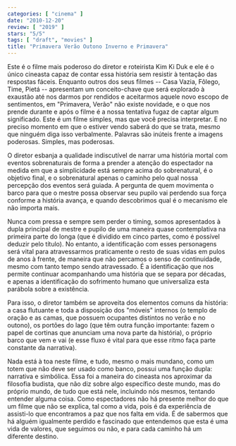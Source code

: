 ```yaml
---
categories: [ "cinema" ]
date: "2010-12-20"
review: [ "2019" ]
stars: "5/5"
tags: [ "draft", "movies" ]
title: "Primavera Verão Outono Inverno e Primavera"
---
```

Este é o filme mais poderoso do diretor e roteirista Kim Ki Duk e ele é o único cineasta capaz de contar essa história sem resistir à tentação das respostas fáceis. Enquanto outros dos seus filmes -- Casa Vazia, Fôlego, Time, Pietá -- apresentam um conceito-chave que será explorado à exaustão até nos darmos por rendidos e aceitarmos aquele novo escopo de sentimentos, em "Primavera, Verão" não existe novidade, e o que nos prende durante e após o filme é a nossa tentativa fugaz de captar algum significado. Este é um filme simples, mas que você precisa interpretar. E no preciso momento em que o estiver vendo saberá do que se trata, mesmo que ninguém diga isso verbalmente. Palavras são inúteis frente a imagens poderosas. Simples, mas poderosas.

O diretor esbanja a qualidade indiscutível de narrar uma história mortal com eventos sobrenaturais de forma a prender a atenção do espectador na medida em que a simplicidade está sempre acima do sobrenatural, é o objetivo final, e o sobrenatural apenas o caminho pelo qual nossa percepção dos eventos será guiada. A pergunta de quem movimenta o barco para que o mestre possa observar seu pupilo vai perdendo sua força conforme a história avança, e quando descobrimos qual é o mecanismo ele não importa mais.

Nunca com pressa e sempre sem perder o timing, somos apresentados à dupla principal de mestre e pupilo de uma maneira quase contemplativa na primeira parte do longa (que é dividido em cinco partes, como é possível deduzir pelo título). No entanto, a identificação com esses personagens será vital para atravessarmos praticamente o resto de suas vidas em pulos de anos à frente, de maneira que não percamos o senso de continuidade, mesmo com tanto tempo sendo atravessado. É a identificação que nos permite continuar acompanhando uma história que se separa por décadas, e apenas a identificação do sofrimento humano que universaliza esta parábola sobre a existência.

Para isso, o diretor também se aproveita dos elementos comuns da história: a casa flutuante e toda a disposição dos "móveis" internos (o templo de oração e as camas, que possuem ocupantes distintos no verão e no outono), os portões do lago (que têm outra função importante: fazem o papel de cortinas que anunciam uma nova parte da história), o próprio barco que vem e vai (e esse fluxo é vital para que esse ritmo faça parte constante da narrativa).

Nada está à toa neste filme, e tudo, mesmo o mais mundano, como um totem que não deve ser usado como banco, possui uma função dupla: narrativa e simbólica. Essa foi a maneira do cineasta nos aproximar da filosofia budista, que não diz sobre algo específico deste mundo, mas do próprio mundo, de tudo que está nele, incluindo nós mesmos, tentando entender alguma coisa. Como espectadores não há presente melhor do que um filme que não se explica, tal como a vida, pois é da experiência de assisti-lo que encontramos a paz que nos falta em vida. É de sabermos que há alguém igualmente perdido e fascinado que entendemos que esta é uma vida de valores, que seguimos ou não, e para cada caminho há um diferente destino.

